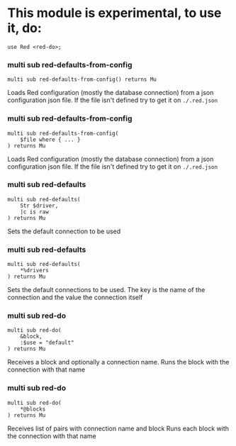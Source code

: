 This module is experimental, to use it, do:
===========================================

```perl6
use Red <red-do>;
```

### multi sub red-defaults-from-config

```perl6
multi sub red-defaults-from-config() returns Mu
```

Loads Red configuration (mostly the database connection) from a json configuration json file. If the file isn't defined try to get it on `./.red.json`

### multi sub red-defaults-from-config

```perl6
multi sub red-defaults-from-config(
    $file where { ... }
) returns Mu
```

Loads Red configuration (mostly the database connection) from a json configuration json file. If the file isn't defined try to get it on `./.red.json`

### multi sub red-defaults

```perl6
multi sub red-defaults(
    Str $driver,
    |c is raw
) returns Mu
```

Sets the default connection to be used

### multi sub red-defaults

```perl6
multi sub red-defaults(
    *%drivers
) returns Mu
```

Sets the default connections to be used. The key is the name of the connection and the value the connection itself

### multi sub red-do

```perl6
multi sub red-do(
    &block,
    :$use = "default"
) returns Mu
```

Receives a block and optionally a connection name. Runs the block with the connection with that name

### multi sub red-do

```perl6
multi sub red-do(
    *@blocks
) returns Mu
```

Receives list of pairs with connection name and block Runs each block with the connection with that name

